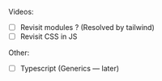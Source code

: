 Videos:

- [ ] Revisit modules ? (Resolved by tailwind)
- [ ] Revisit CSS in JS

Other:

- [ ] Typescript (Generics — later)

